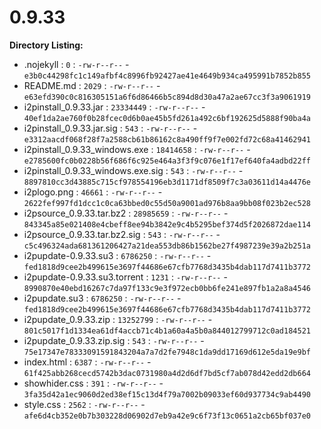 0.9.33
======

**Directory Listing:**

 - .nojekyll : `0` : `-rw-r--r--` - `e3b0c44298fc1c149afbf4c8996fb92427ae41e4649b934ca495991b7852b855`
 - README.md : `2029` : `-rw-r--r--` - `e63efd390c0c816305151a6f6d86466b5c894d8d30a47a2ae67cc3f3a9061919`
 - i2pinstall_0.9.33.jar : `23334449` : `-rw-r--r--` - `40ef1da2ae760f0b28fcec0d6b0ae45b5fd261a492c6bf192625d5888f90ba4a`
 - i2pinstall_0.9.33.jar.sig : `543` : `-rw-r--r--` - `e3312aacdf068f28f7a2588cb61b86162c8a490ff9f7e002fd72c68a41462941`
 - i2pinstall_0.9.33_windows.exe : `18414658` : `-rw-r--r--` - `e2785600fc0b0228b56f686f6c925e464a3f3f9c076e1f17ef640fa4adbd22ff`
 - i2pinstall_0.9.33_windows.exe.sig : `543` : `-rw-r--r--` - `8897810cc3d43885c715cf978554196eb3d1171df8509f7c3a03611d14a4476e`
 - i2plogo.png : `46661` : `-rw-r--r--` - `2622fef997fd1dcc1c0ca63bbed0c55d50a9001ad976b8aa9bb08f023b2ec528`
 - i2psource_0.9.33.tar.bz2 : `28985659` : `-rw-r--r--` - `843345a85e021408e4cbeff8ee94b3842e9c4b5295bef374d5f2026872dae114`
 - i2psource_0.9.33.tar.bz2.sig : `543` : `-rw-r--r--` - `c5c496324ada681361206427a21dea553db86b1562be27f4987239e39a2b251a`
 - i2pupdate-0.9.33.su3 : `6786250` : `-rw-r--r--` - `fed1818d9cee2b499615e3697f44686e67cfb7768d3435b4dab117d7411b3772`
 - i2pupdate-0.9.33.su3.torrent : `1231` : `-rw-r--r--` - `8990870e40ebd16267c7da97f133c9e3f972ecb0bb6fe241e897fb1a2a8a4546`
 - i2pupdate.su3 : `6786250` : `-rw-r--r--` - `fed1818d9cee2b499615e3697f44686e67cfb7768d3435b4dab117d7411b3772`
 - i2pupdate_0.9.33.zip : `13252799` : `-rw-r--r--` - `801c5017f1d1334ea61df4accb71c4b1a60a4a5b0a844012799712c0ad184521`
 - i2pupdate_0.9.33.zip.sig : `543` : `-rw-r--r--` - `75e17347e78333091591843204a7a7d2fe7948c1da9dd17169d612e5da19e9bf`
 - index.html : `6387` : `-rw-r--r--` - `61f425abb268cecd5742b3dac0731980a4d2d6df7bd5cf7ab078d42edd2db664`
 - showhider.css : `391` : `-rw-r--r--` - `3fa35d42a1ec9060d2ed38ef15c13d4f79a7002b09033ef60d937734c9ab4490`
 - style.css : `2562` : `-rw-r--r--` - `afe6d4cb352e0b7b303228d06902d7eb9a42e9c6f73f13c0651a2cb65bf037e0`
